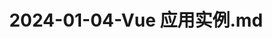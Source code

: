 ---
layout: post
title: 2024-01-04-Vue 应用实例.md
categories: [Vue]
description: 
keywords: Vue 应用实例.md
mermaid: false
sequence: false
flow: false
mathjax: false
mindmap: false
mindmap2: false
---